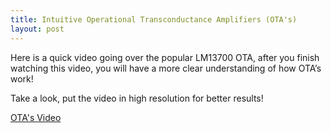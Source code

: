 ```yaml
---
title: Intuitive Operational Transconductance Amplifiers (OTA's)
layout: post
---
```


Here is a quick video going over the popular LM13700 OTA, after you finish
watching this video, you will have a more clear understanding of how OTA’s work!

Take a look, put the video in high resolution for better results!

[OTA's Video](https://youtu.be/oD8tZyJaQrI)
